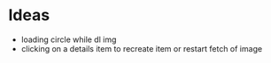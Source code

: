 # Ideas

- loading circle while dl img
- clicking on a details item to recreate item or restart fetch of image

